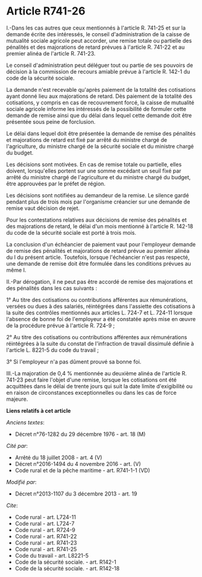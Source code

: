 # Article R741-26

I.-Dans les cas autres que ceux mentionnés à l'article R. 741-25 et sur la demande écrite des intéressés, le conseil
d'administration de la caisse de mutualité sociale agricole peut accorder, une remise totale ou partielle des pénalités et
des majorations de retard prévues à l'article R. 741-22 et au premier alinéa de l'article R. 741-23. 

Le conseil d'administration peut déléguer tout ou partie de ses pouvoirs de décision à la commission de recours amiable
prévue à l'article R. 142-1 du code de la sécurité sociale. 

La demande n'est recevable qu'après paiement de la totalité des cotisations ayant donné lieu aux majorations de retard. Dès
paiement de la totalité des cotisations, y compris en cas de recouvrement forcé, la caisse de mutualité sociale agricole
informe les intéressés de la possibilité de formuler cette demande de remise ainsi que du délai dans lequel cette demande
doit être présentée sous peine de forclusion. 

Le délai dans lequel doit être présentée la demande de remise des pénalités et majorations de retard est fixé par arrêté du
ministre chargé de l'agriculture, du ministre chargé de la sécurité sociale et du ministre chargé du budget. 

Les décisions sont motivées. En cas de remise totale ou partielle, elles doivent, lorsqu'elles portent sur une somme excédant
un seuil fixé par arrêté du ministre chargé de l'agriculture et du ministre chargé du budget, être approuvées par le préfet
de région. 

Les décisions sont notifiées au demandeur de la remise. Le silence gardé pendant plus de trois mois par l'organisme créancier
sur une demande de remise vaut décision de rejet. 

Pour les contestations relatives aux décisions de remise des pénalités et des majorations de retard, le délai d'un mois
mentionné à l'article R. 142-18 du code de la sécurité sociale est porté à trois mois. 

La conclusion d'un échéancier de paiement vaut pour l'employeur demande de remise des pénalités et majorations de retard
prévue au premier alinéa du I du présent article. Toutefois, lorsque l'échéancier n'est pas respecté, une demande de remise
doit être formulée dans les conditions prévues au même I. 

II.-Par dérogation, il ne peut pas être accordé de remise des majorations et des pénalités dans les cas suivants : 

1° Au titre des cotisations ou contributions afférentes aux rémunérations, versées ou dues à des salariés, réintégrées dans
l'assiette des cotisations à la suite des contrôles mentionnés aux articles L. 724-7 et L. 724-11 lorsque l'absence de bonne
foi de l'employeur a été constatée après mise en œuvre de la procédure prévue à l'article R. 724-9 ; 

2° Au titre des cotisations ou contributions afférentes aux rémunérations réintégrées à la suite du constat de l'infraction
de travail dissimulé définie à l'article L. 8221-5 du code du travail ; 

3° Si l'employeur n'a pas dûment prouvé sa bonne foi. 

III.-La majoration de 0,4 % mentionnée au deuxième alinéa de l'article R. 741-23 peut faire l'objet d'une remise, lorsque les
cotisations ont été acquittées dans le délai de trente jours qui suit la date limite d'exigibilité ou en raison de
circonstances exceptionnelles ou dans les cas de force majeure.

**Liens relatifs à cet article**

_Anciens textes_:

  - Décret n°76-1282 du 29 décembre 1976 - art. 18 (M)

_Cité par_:

  - Arrêté du 18 juillet 2008 - art. 4 (V)
  - Décret n°2016-1494 du 4 novembre 2016 - art. (V)
  - Code rural et de la pêche maritime - art. R741-1-1 (VD)

_Modifié par_:

  - Décret n°2013-1107 du 3 décembre 2013 - art. 19

_Cite_:

  - Code rural - art. L724-11
  - Code rural - art. L724-7
  - Code rural - art. R724-9
  - Code rural - art. R741-22
  - Code rural - art. R741-23
  - Code rural - art. R741-25
  - Code du travail - art. L8221-5
  - Code de la sécurité sociale. - art. R142-1
  - Code de la sécurité sociale. - art. R142-18
